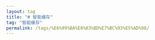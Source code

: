 ```yaml
---
layout: tag
title: "# 智能缓存"
tag: "智能缓存"
permalink: /tags/%E6%99%BA%E8%83%BD%E7%BC%93%E5%AD%98/
---
```

